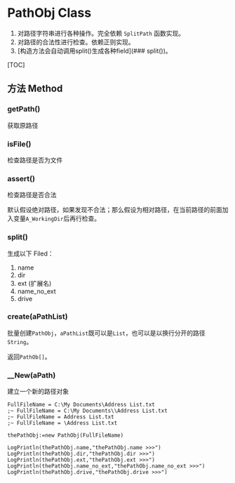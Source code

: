 # PathObj Class

1.  对路径字符串进行各种操作。完全依赖 `SplitPath` 函数实现。
2.  对路径的合法性进行检查。依赖正则实现。
3.  [构造方法会自动调用split()生成各种field](### split())。

[TOC]

## 方法 Method
### getPath()
获取原路径

### isFile()

检查路径是否为文件

### assert()

检查路径是否合法

默认假设绝对路径，如果发现不合法；那么假设为相对路径，在当前路径的前面加入变量`A_WorkingDir`后再行检查。

### split()

生成以下 Filed：

1. name
2. dir
3. ext (扩展名)
4. name_no_ext
5. drive

### create(aPathList)

批量创建`PathObj`，`aPathList`既可以是`List`，也可以是以换行分开的路径`String`。

返回`PathOb[]`。

### __New(aPath)

建立一个新的路径对象

```autohotkey
FullFileName = C:\My Documents\Address List.txt
;~ FullFileName = C:\My Documents\\Address List.txt
;~ FullFileName = Address List.txt
;~ FullFileName = \Address List.txt

thePathObj:=new PathObj(FullFileName)

LogPrintln(thePathObj.name,"thePathObj.name >>>")
LogPrintln(thePathObj.dir,"thePathObj.dir >>>")
LogPrintln(thePathObj.ext,"thePathObj.ext >>>")
LogPrintln(thePathObj.name_no_ext,"thePathObj.name_no_ext >>>")
LogPrintln(thePathObj.drive,"thePathObj.drive >>>")
```